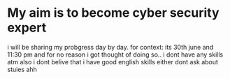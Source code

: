 # My aim is to become cyber security expert 
i will be sharing my probgress day by day.
for context:
its 30th june and 11:30 pm and for no reason i got thought of doing so..
i dont have any skills atm 
also i dont belive that i have good english skills either
dont ask about stuies ahh
